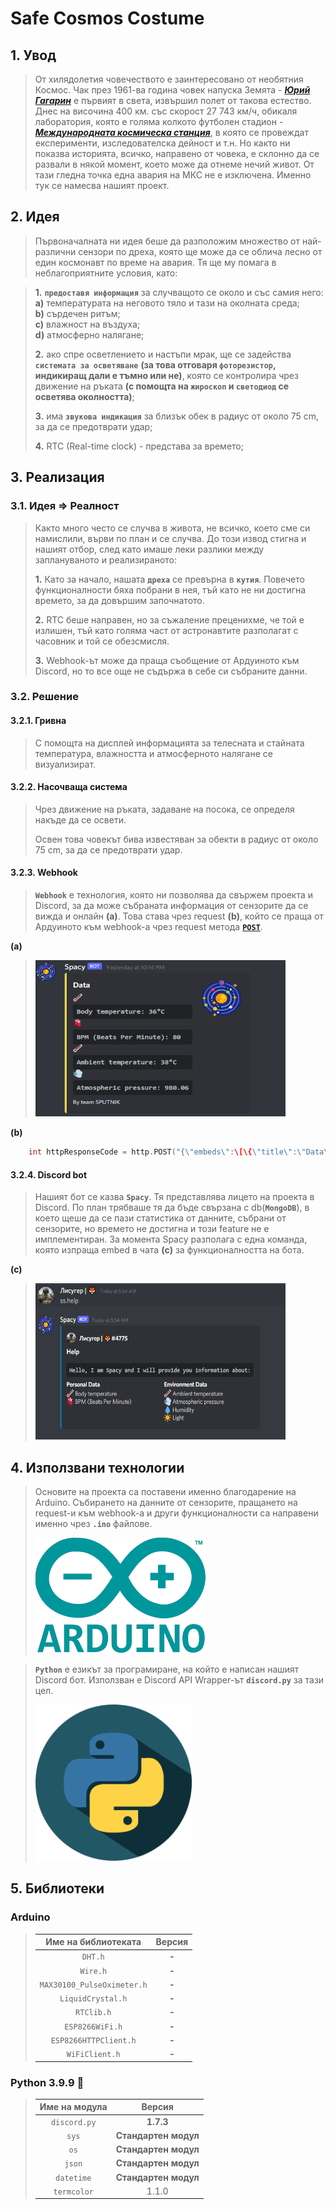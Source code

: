 # Safe Cosmos Costume


## 1. Увод

> От хилядолетия човечеството е заинтересовано от необятния Космос. Чак през 1961-ва година човек напуска Земята - 
***[Юрий Гагарин](https://bg.wikipedia.org/wiki/%D0%AE%D1%80%D0%B8%D0%B9_%D0%93%D0%B0%D0%B3%D0%B0%D1%80%D0%B8%D0%BD)*** е първият в света, извършил полет от такова естество. Днес на височина 400 км. със скорост 27 743 км/ч, обикаля лаборатория, която е голяма колкото футболен стадион - [***Международната космическа станция***](https://bg.wikipedia.org/wiki/%D0%9C%D0%B5%D0%B6%D0%B4%D1%83%D0%BD%D0%B0%D1%80%D0%BE%D0%B4%D0%BD%D0%B0_%D0%BA%D0%BE%D1%81%D0%BC%D0%B8%D1%87%D0%B5%D1%81%D0%BA%D0%B0_%D1%81%D1%82%D0%B0%D0%BD%D1%86%D0%B8%D1%8F), в която се провеждат експерименти, изследователска дейност и т.н. Но както ни показва историята, всичко, направено от човека, е склонно да се развали в някой момент, което може да отнеме нечий живот. От тази гледна точка една авария на МКС не е изключена. Именно тук се намесва нашият проект.


## 2. Идея

> Първоначалната ни идея беше да разположим множество от най-различни сензори по дреха, която ще може да се облича лесно от един космонавт по време на авария. Тя ще му помага в неблагоприятните условия, като:

> **1.** **``предоставя информация``** за случващото се около и със самия него:    
**а)** температурата на неговото тяло и тази на околната среда;  
**b)** сърдечен ритъм;    
**c)** влажност на въздуха;    
**d)** атмосферно налягане;     
>
> **2.** ако спре осветлението и настъпи мрак, ще се задейства **``системата за осветяване``** **(за това отговаря ``фоторезистор``, индикиращ дали е тъмно или не)**, която се контролира чрез движение на ръката **(с помощта на ``жироскоп`` и ``светодиод`` се осветява околността)**;
>
> **3.** има **``звукова индикация``** за близък обек в радиус от около 75 cm, за да се предотврати удар;
>
> **4.** RTC (Real-time clock) - представа за времето;


## 3. Реализация

### 3.1. Идея => Реалност

> Както много често се случва в живота, не всичко, което сме си намислили, върви по план и се случва. До този извод стигна и нашият отбор, след като имаше леки разлики между заплануваното и реализираното:
>
> **1.** Като за начало, нашата **``дреха``** се превърна в **``кутия``**. Повечето функционалности бяха побрани в нея, тъй като не ни достигна времето, за да довършим започнатото.
>
> **2.** RTC беше направен, но за съжаление преценихме, че той е излишен, тъй като голяма част от астронавтите разполагат с часовник и той се обезсмисля.
>
> **3.** Webhook-ът може да праща съобщение от Ардуиното към Discord, но то все още не съдържа в себе си събраните данни.

### 3.2. Решение

#### 3.2.1. Гривна
> С помощта на дисплей информацията за телесната и стайната температура, влажността и атмосферното налягане се визуализират.

#### 3.2.2. Насочваща система
> Чрез движение на ръката, задаване на посока, се определя накъде да се освети. 
>
> Освен това човекът бива известяван за обекти в радиус от около 75 cm, за да се предотврати удар.

#### 3.2.3. Webhook
> **``Webhook``** е технология, която ни позволява да свържем проекта и Discord, за да може събраната информация от сензорите да се вижда и онлайн **(a)**. Това става чрез request **(b)**, който се праща от Ардуиното към webhook-а чрез request метода [**``POST``**](https://en.wikipedia.org/wiki/POST_(HTTP)).

**(a)**
>    <img src="DocsImages/info_format.png" width="400" height="250" />

**(b)**
```ino
    int httpResponseCode = http.POST("{\"embeds\":\[\{\"title\":\"Data\",\"description\":\":thermometer: **```Body temperature: 36°C```**:anatomical_heart: **```BPM (Beats Per Minute): 80```**:thermometer: **```Ambient temperature: 38°C```**:dash: **```Atmospheric pressure: 980.06```**\",\"color\":15258703,\"thumbnail\":\{\"url\":\"https://cdn.discordapp.com/avatars/951801611771080714/655f3fd85fc43481b9f332630b2032b6.webp?size=1024\"\},\"footer\":\{\"text\":\"By team SPUTNIK\"\}\}\]}");
```

#### 3.2.4. Discord bot
> Нашият бот се казва **``Spacy``**. Тя представлява лицето на проекта в Discord. По план трябваше тя да бъде свързана с db(**``MongoDB``**), в което щеше да се пази статистика от данните, събрани от сензорите, но времето не достигна и този feature не е имплементиран. За момента Spacy разполага с една команда, която изпраща embed в чата **(c)** за функционалността на бота.

**(c)**
>    <img src="DocsImages/bot_help_command.png" width="400" height="250" />


## 4. Използвани технологии

> Основите на проекта са поставени именно благодарение на Arduino. Събирането на данните от сензорите, пращането на request-и към webhook-а и други функционалности са направени именно чрез **``.ino``** файлове.
>
>
>    <img src="DocsImages/arduino_logo.png"/>

> **``Python``** е езикът за програмиране, на който е написан нашият Discord бот. Използван е Discord API Wrapper-ът **``discord.py``** за тази цел.
>
>
>    <img src="DocsImages/python_icon.png" width="250" height="250" />


## 5. Библиотеки

### **Arduino**

> | **Име на библиотеката**  | **Версия** |
> | :-------------: |:----------:|
> | ``DHT.h`` | **-** |
> | ``Wire.h`` | **-** |
> | ``MAX30100_PulseOximeter.h`` | **-** |
> | ``LiquidCrystal.h`` | **-** |
> | ``RTClib.h`` | **-** |
> | ``ESP8266WiFi.h`` | **-** |
> | ``ESP8266HTTPClient.h`` | **-** |
> | ``WiFiClient.h`` | **-** |

### **Python 3.9.9** :snake:

> | **Име на модула**  | **Версия** |
> | :-------------: |:----------:|
> | ``discord.py`` | **1.7.3** |
> | ``sys`` | **Стандартен модул** |
> | ``os`` | **Стандартен модул** |
> | ``json`` | **Стандартен модул** |
> | ``datetime`` | **Стандартен модул** |
> | ``termcolor`` | 1.1.0 |
